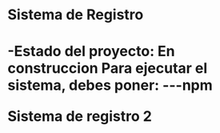 <h1> Sistema de Registro<h1/>

-Estado del proyecto: En construccion
Para ejecutar el sistema, debes poner:
    ---npm 


Sistema de registro 2
